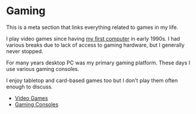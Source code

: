 # Gaming

<head>
  <link rel="me" href="https://mstdn.games/@lukem" />
</head>

This is a meta section that links everything related to games in my life.

I play video games since having [my first computer](../computers/atari-65xe/) in early 1990s. I had various breaks due to lack of access to gaming hardware, but I generally never stopped.

For many years desktop PC was my primary gaming platform. These days I use various gaming consoles.

I enjoy tabletop and card-based games too but I don't play them often enough to discuss.

- [Video Games](../video-games/)
- [Gaming Consoles](../gaming-consoles/)
